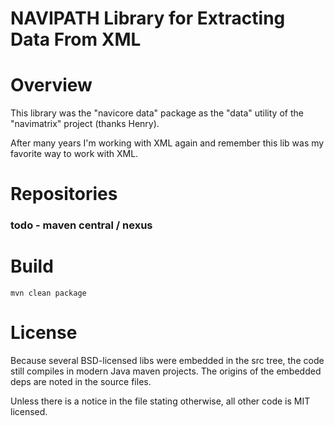NAVIPATH Library for Extracting Data From XML
=====================

# Overview

This library was the "navicore data" package as the "data" utility of the
"navimatrix" project (thanks Henry).

After many years I'm working with XML again and remember this lib was my
favorite way to work with XML.

# Repositories

### todo - maven central / nexus

# Build

`mvn clean package`

# License

Because several BSD-licensed libs were embedded in the src tree, the code
still compiles in modern Java maven projects.  The origins of the embedded
deps are noted in the source files.

Unless there is a notice in the file stating otherwise, all other code is MIT
licensed.

